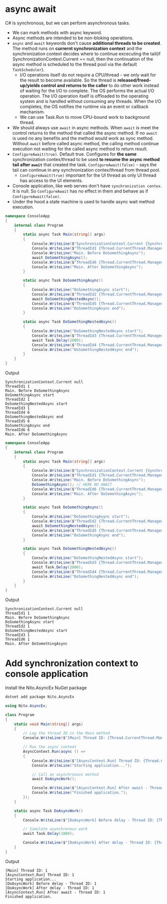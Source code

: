 # async await

C# is synchronous, but we can perform asynchronous tasks.

- We can mark methods with async keyword.
- Async methods are intended to be non-bloking operations.
- `async` and `await` keywords don't cause **additional threads to be created**. The method runs on **currernt synchronization context** and the synchronization context decides where to continue excecuting the tail(if SynchronizationContext.Current == null, then the continuation of the async method is scheduled to the thread pool via the default `TaskScheduler`).
  - I/O operations itself do not require a CPU/thread - we only wait for the result to become available. So the thread is **released/freed-up/yields control and returns to the caller** to do other work instead of waiting for the I/O to complete. The OS performs the actual I/O operation. The I/O operation itself is offloaded to the operating system and is handled without consuming any threads. When the I/O completes, the OS notifies the runtime via an event or callback mechanism.
  - We can use Task.Run to move CPU-bound work to background thread.
- We should always use `await` in async methods. When `await` is meet the control returns to the method that called the async method. If no `await` is used no any benefits and the method would work as sync method. Without `await` before called async method, the calling method continue execution not waiting for the called async method to return result.  
- `ConfigureAwait(true)`. Default true. Configures for **the same** synchronization contex/thread to be used **to resume the async method tail after `await`** that created the task. `ConfigureAwait(false)` - says the tail can continue in any synchronization contex/thread from thread pool.
  - `ConfigureAwait(true)` important for the UI thread as only UI thread has access to the UI elements.
- Console application, like web serves don't have `synchronization contex`. It is null. So `ConfigureAwait` has no effect in them and behave as if `ConfigureAwait(false)`.
- Under the hood a state machine is used to handle async wait method execution.

```c#
namespace ConsoleApp
{
    internal class Program
    {
        static async Task Main(string[] args)
        {
            Console.WriteLine($"SynchronizationContext.Current {SynchronizationContext.Current?.ToString() ?? "null"}");
            Console.WriteLine($"ThreadId1 {Thread.CurrentThread.ManagedThreadId}");
            Console.WriteLine("Main. Before DoSomethingAsync");
            await DoSomethingAsync();
            Console.WriteLine($"ThreadId6 {Thread.CurrentThread.ManagedThreadId}");
            Console.WriteLine("Main. After DoSomethingAsync");
        }

        static async Task DoSomethingAsync()
        {
            Console.WriteLine("DoSomethingAsync start");
            Console.WriteLine($"ThreadId2 {Thread.CurrentThread.ManagedThreadId}");
            await DoSomethingNestedAsync();
            Console.WriteLine($"ThreadId5 {Thread.CurrentThread.ManagedThreadId}");
            Console.WriteLine("DoSomethingAsync end");
        }

        static async Task DoSomethingNestedAsync()
        {
            Console.WriteLine("DoSomethingNestedAsync start");
            Console.WriteLine($"ThreadId3 {Thread.CurrentThread.ManagedThreadId}");
            await Task.Delay(2000);
            Console.WriteLine($"ThreadId4 {Thread.CurrentThread.ManagedThreadId}");
            Console.WriteLine("DoSomethingNestedAsync end");
        }
    }
}
```
Output
```
SynchronizationContext.Current null
ThreadId1 1
Main. Before DoSomethingAsync
DoSomethingAsync start
ThreadId2 1
DoSomethingNestedAsync start
ThreadId3 1
ThreadId4 6
DoSomethingNestedAsync end
ThreadId5 6
DoSomethingAsync end
ThreadId6 6
Main. After DoSomethingAsync
```

```c#
namespace ConsoleApp
{
    internal class Program
    {
        static async Task Main(string[] args)
        {
            Console.WriteLine($"SynchronizationContext.Current {SynchronizationContext.Current?.ToString() ?? "null"}");
            Console.WriteLine($"ThreadId1 {Thread.CurrentThread.ManagedThreadId}");
            Console.WriteLine("Main. Before DoSomethingAsync");
            DoSomethingAsync(); // HERE NO AWAIT
            Console.WriteLine($"ThreadId6 {Thread.CurrentThread.ManagedThreadId}");
            Console.WriteLine("Main. After DoSomethingAsync");
        }

        static async Task DoSomethingAsync()
        {
            Console.WriteLine("DoSomethingAsync start");
            Console.WriteLine($"ThreadId2 {Thread.CurrentThread.ManagedThreadId}");
            await DoSomethingNestedAsync();
            Console.WriteLine($"ThreadId5 {Thread.CurrentThread.ManagedThreadId}");
            Console.WriteLine("DoSomethingAsync end");
        }

        static async Task DoSomethingNestedAsync()
        {
            Console.WriteLine("DoSomethingNestedAsync start");
            Console.WriteLine($"ThreadId3 {Thread.CurrentThread.ManagedThreadId}");
            await Task.Delay(2000);
            Console.WriteLine($"ThreadId4 {Thread.CurrentThread.ManagedThreadId}");
            Console.WriteLine("DoSomethingNestedAsync end");
        }
    }
}
```
Output
```
SynchronizationContext.Current null
ThreadId1 1
Main. Before DoSomethingAsync
DoSomethingAsync start
ThreadId2 1
DoSomethingNestedAsync start
ThreadId3 1
ThreadId6 1
Main. After DoSomethingAsync
```

# Add synchronization context to console application

Install the Nito.AsyncEx NuGet package
```bash
dotnet add package Nito.AsyncEx
```

```c#
using Nito.AsyncEx;

class Program
{
    static void Main(string[] args)
    {
        // Log the thread ID in the Main method
        Console.WriteLine($"[Main] Thread ID: {Thread.CurrentThread.ManagedThreadId}");

        // Run the async context
        AsyncContext.Run(async () =>
        {
            Console.WriteLine($"[AsyncContext.Run] Thread ID: {Thread.CurrentThread.ManagedThreadId}");
            Console.WriteLine("Starting application...");

            // Call an asynchronous method
            await DoAsyncWork();

            Console.WriteLine($"[AsyncContext.Run] After await - Thread ID: {Thread.CurrentThread.ManagedThreadId}");
            Console.WriteLine("Finished application.");
        });
    }

    static async Task DoAsyncWork()
    {
        Console.WriteLine($"[DoAsyncWork] Before delay - Thread ID: {Thread.CurrentThread.ManagedThreadId}");

        // Simulate asynchronous work
        await Task.Delay(1000);

        Console.WriteLine($"[DoAsyncWork] After delay - Thread ID: {Thread.CurrentThread.ManagedThreadId}");
    }
}
```
Output
```
[Main] Thread ID: 1
[AsyncContext.Run] Thread ID: 1
Starting application...
[DoAsyncWork] Before delay - Thread ID: 1
[DoAsyncWork] After delay - Thread ID: 1
[AsyncContext.Run] After await - Thread ID: 1
Finished application.
```
